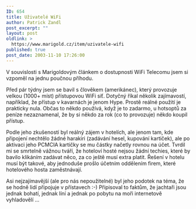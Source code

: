 ```yaml
---
ID: 654
title: Uživatelé WiFi
author: Patrick Zandl
post_excerpt: ""
layout: post
oldlink: >
  https://www.marigold.cz/item/uzivatele-wifi
published: true
post_date: 2003-11-10 17:26:00
---
```

<p>
V souvislosti s Marigoldovým článkem o dostupnosti WiFi Telecomu jsem si vzpoměl na jednu&#160;poučnou příhodu.</p>

<p>
Před pár týdny jsem se bavil s člověkem (amerikánec), který provozuje velkou (1000+ míst) přístupovou&#160;WiFi síť. Dotyčný říkal několik zajímavostí, například, že přístup v kavarnách je jenom Hype. Prostě reálné použití je prakticky nula. Občas to někdo používá, když je to zadarmo, u hotsoptů za peníze nezaznamenal, že by si někdo za rok (co to provozuje) někdo koupil přístup.</p>

<p>
Podle jeho zkušeností byl reálný zájem v hotelích, ale jenom tam, kde připojení nechtělo žádné harakiri (zadávání hesel, kupování kartiček), ale po aktivaci jeho PCMCIA kartičky se mu částky načetly rovnou na účet. Tvrdil mi se smrtelně vážnou tváří, že hoteloví hosté nejsou žádní techies, které by bavilo klikáním zadávat něco, za co ještě musí extra platit. Řešení v hotelu musí být takové, aby jednoduše prošlo účetním oddělením firem, které hotelového hosta zaměstnávají.</p>

<p>
Asi nejzajímavější (ale pro nás nepoužitelné)&#160;byl jeho podotek na téma, že se hodně lidí připojuje v přístavech :-) Připisoval to faktům, že jachtaři jsou jednak bohatí, jednak líní&#160;a jednak po pobytu na moři internetově vyhladovělí ...</p>
